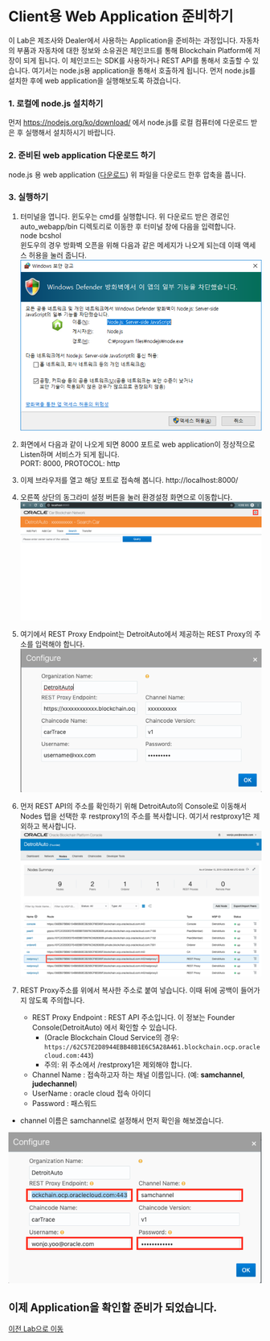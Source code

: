 # Client용 Web Application 준비하기
이 Lab은 제조사와 Dealer에서 사용하는 Application을 준비하는 과정입니다. 자동차의 부품과 자동차에 대한 정보와 소유권은 체인코드를 통해 Blockchain Platform에 저장이 되게 됩니다. 이 체인코드는 SDK를 사용하거나 REST API를 통해서 호출할 수 있습니다. 여기서는 node.js용 application을 통해서 호출하게 됩니다. 먼저 node.js를 설치한 후에 web application을 실행해보도록 하겠습니다.

### 1. 로컬에 node.js 설치하기
먼저 https://nodejs.org/ko/download/ 에서 node.js를 로컬 컴퓨터에 다운로드 받은 후 실행해서 설치하시기 바랍니다.

### 2. 준비된 web application 다운로드 하기
node.js 용 web application ([다운로드](https://github.com/OracleCloudKr/OracleBlockchain_Workshop2/raw/master/CarDealerLab/artifacts/auto_webapp.zip))
위 파일을 다운로드 한후 압축을 풉니다.

### 3. 실행하기
1) 터미널을 엽니다. 윈도우는 cmd를 실행합니다. 위 다운로드 받은 경로인 auto_webapp/bin 디렉토리로 이동한 후 터미널 창에 다음을 입력합니다.<br>
    node bcshol<br>
윈도우의 경우 방화벽 오픈을 위해 다음과 같은 메세지가 나오게 되는데 이때 액세스 허용을 눌러 줍니다.
![](images/firewall.png)

1) 화면에서 다음과 같이 나오게 되면 8000 포트로 web application이 정상적으로 Listen하며 서비스가 되게 됩니다.<br>
PORT: 8000, PROTOCOL: http

3) 이제 브라우저를 열고 해당 포트로 접속해 봅니다.
http://localhost:8000/

4) 오른쪽 상단의 동그라미 설정 버튼을 눌러 환경설정 화면으로 이동합니다.
![](images/webapp_init.png)

1) 여기에서 REST Proxy Endpoint는 DetroitAuto에서 제공하는 REST Proxy의 주소를 입력해야 합니다.
![](images/webapp_configure.png)

1) 먼저 REST API의 주소를 확인하기 위해 DetroitAuto의 Console로 이동해서 Nodes 탭을 선택한 후 restproxy1의 주소를 복사합니다. 여기서 restproxy1은 제외하고 복사합니다.
![](images/check_restURL.png)

1) REST Proxy주소를 위에서 복사한 주소로 붙여 넣습니다. 이때 뒤에 공백이 들어가지 않도록 주의합니다.<br>
    - REST Proxy Endpoint : REST API 주소입니다. 이 정보는 Founder Console(DetroitAuto) 에서 확인할 수 있습니다. 
      - (Oracle Blockchain Cloud Service의 경우: `https://62C57E2D8944EBB48B1E6C5A28A461.blockchain.ocp.oraclecloud.com:443`)
      - 주의: 위 주소에서 /restproxy1은 제외해야 합니다.
    - Channel Name : 접속하고자 하는 채널 이름입니다. (예: **samchannel**, **judechannel**) 
    - UserName : oracle cloud 접속 아이디 
    - Password : 패스워드
 - channel 이름은 samchannel로 설정해서 먼저 확인을 해보겠습니다. <br>
 
![](images/webapp_configure2.png)

이제 Application을 확인할 준비가 되었습니다.
---
[이전 Lab으로 이동](README.md)